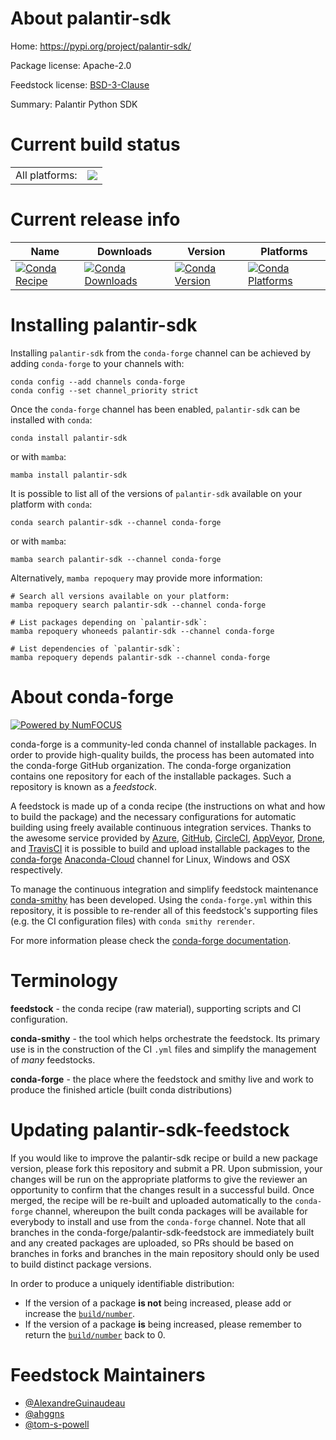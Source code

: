 About palantir-sdk
==================

Home: https://pypi.org/project/palantir-sdk/

Package license: Apache-2.0

Feedstock license: [BSD-3-Clause](https://github.com/conda-forge/palantir-sdk-feedstock/blob/main/LICENSE.txt)

Summary: Palantir Python SDK

Current build status
====================


<table><tr><td>All platforms:</td>
    <td>
      <a href="https://dev.azure.com/conda-forge/feedstock-builds/_build/latest?definitionId=16030&branchName=main">
        <img src="https://dev.azure.com/conda-forge/feedstock-builds/_apis/build/status/palantir-sdk-feedstock?branchName=main">
      </a>
    </td>
  </tr>
</table>

Current release info
====================

| Name | Downloads | Version | Platforms |
| --- | --- | --- | --- |
| [![Conda Recipe](https://img.shields.io/badge/recipe-palantir--sdk-green.svg)](https://anaconda.org/conda-forge/palantir-sdk) | [![Conda Downloads](https://img.shields.io/conda/dn/conda-forge/palantir-sdk.svg)](https://anaconda.org/conda-forge/palantir-sdk) | [![Conda Version](https://img.shields.io/conda/vn/conda-forge/palantir-sdk.svg)](https://anaconda.org/conda-forge/palantir-sdk) | [![Conda Platforms](https://img.shields.io/conda/pn/conda-forge/palantir-sdk.svg)](https://anaconda.org/conda-forge/palantir-sdk) |

Installing palantir-sdk
=======================

Installing `palantir-sdk` from the `conda-forge` channel can be achieved by adding `conda-forge` to your channels with:

```
conda config --add channels conda-forge
conda config --set channel_priority strict
```

Once the `conda-forge` channel has been enabled, `palantir-sdk` can be installed with `conda`:

```
conda install palantir-sdk
```

or with `mamba`:

```
mamba install palantir-sdk
```

It is possible to list all of the versions of `palantir-sdk` available on your platform with `conda`:

```
conda search palantir-sdk --channel conda-forge
```

or with `mamba`:

```
mamba search palantir-sdk --channel conda-forge
```

Alternatively, `mamba repoquery` may provide more information:

```
# Search all versions available on your platform:
mamba repoquery search palantir-sdk --channel conda-forge

# List packages depending on `palantir-sdk`:
mamba repoquery whoneeds palantir-sdk --channel conda-forge

# List dependencies of `palantir-sdk`:
mamba repoquery depends palantir-sdk --channel conda-forge
```


About conda-forge
=================

[![Powered by
NumFOCUS](https://img.shields.io/badge/powered%20by-NumFOCUS-orange.svg?style=flat&colorA=E1523D&colorB=007D8A)](https://numfocus.org)

conda-forge is a community-led conda channel of installable packages.
In order to provide high-quality builds, the process has been automated into the
conda-forge GitHub organization. The conda-forge organization contains one repository
for each of the installable packages. Such a repository is known as a *feedstock*.

A feedstock is made up of a conda recipe (the instructions on what and how to build
the package) and the necessary configurations for automatic building using freely
available continuous integration services. Thanks to the awesome service provided by
[Azure](https://azure.microsoft.com/en-us/services/devops/), [GitHub](https://github.com/),
[CircleCI](https://circleci.com/), [AppVeyor](https://www.appveyor.com/),
[Drone](https://cloud.drone.io/welcome), and [TravisCI](https://travis-ci.com/)
it is possible to build and upload installable packages to the
[conda-forge](https://anaconda.org/conda-forge) [Anaconda-Cloud](https://anaconda.org/)
channel for Linux, Windows and OSX respectively.

To manage the continuous integration and simplify feedstock maintenance
[conda-smithy](https://github.com/conda-forge/conda-smithy) has been developed.
Using the ``conda-forge.yml`` within this repository, it is possible to re-render all of
this feedstock's supporting files (e.g. the CI configuration files) with ``conda smithy rerender``.

For more information please check the [conda-forge documentation](https://conda-forge.org/docs/).

Terminology
===========

**feedstock** - the conda recipe (raw material), supporting scripts and CI configuration.

**conda-smithy** - the tool which helps orchestrate the feedstock.
                   Its primary use is in the construction of the CI ``.yml`` files
                   and simplify the management of *many* feedstocks.

**conda-forge** - the place where the feedstock and smithy live and work to
                  produce the finished article (built conda distributions)


Updating palantir-sdk-feedstock
===============================

If you would like to improve the palantir-sdk recipe or build a new
package version, please fork this repository and submit a PR. Upon submission,
your changes will be run on the appropriate platforms to give the reviewer an
opportunity to confirm that the changes result in a successful build. Once
merged, the recipe will be re-built and uploaded automatically to the
`conda-forge` channel, whereupon the built conda packages will be available for
everybody to install and use from the `conda-forge` channel.
Note that all branches in the conda-forge/palantir-sdk-feedstock are
immediately built and any created packages are uploaded, so PRs should be based
on branches in forks and branches in the main repository should only be used to
build distinct package versions.

In order to produce a uniquely identifiable distribution:
 * If the version of a package **is not** being increased, please add or increase
   the [``build/number``](https://docs.conda.io/projects/conda-build/en/latest/resources/define-metadata.html#build-number-and-string).
 * If the version of a package **is** being increased, please remember to return
   the [``build/number``](https://docs.conda.io/projects/conda-build/en/latest/resources/define-metadata.html#build-number-and-string)
   back to 0.

Feedstock Maintainers
=====================

* [@AlexandreGuinaudeau](https://github.com/AlexandreGuinaudeau/)
* [@ahggns](https://github.com/ahggns/)
* [@tom-s-powell](https://github.com/tom-s-powell/)

